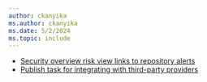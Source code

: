 ```yaml
---
author: ckanyika
ms.author: ckanyika
ms.date: 5/2/2024
ms.topic: include
---
```


- [Security overview risk view links to repository alerts](#security-overview-risk-view-links-to-repository-alerts)
- [Publish task for integrating with third-party providers](#publish-task-for-integrating-with-third-party-providers)